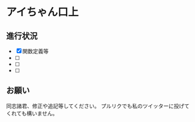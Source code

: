 # アイちゃん口上
## 進行状況
- [x] 関数定義等
- [ ]
- [ ] 
- [ ]
## お願い
同志諸君、修正や追記等してください。
プルリクでも私のツイッターに投げてくれても構いません。
